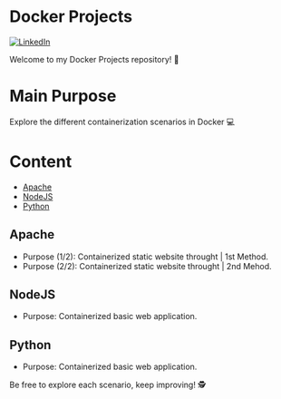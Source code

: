 # Docker Projects
[![LinkedIn](https://img.shields.io/badge/Connect%20with%20me%20on-LinkedIn-blue.svg)](www.linkedin.com/in/michael-d-crisóstomo-10706423a)



Welcome to my Docker Projects repository! 🚀 

# Main Purpose
Explore the different containerization scenarios in Docker 💻

# Content
- [Apache](#apache)
- [NodeJS](#nodejs)
- [Python](#python)


## Apache
- Purpose (1/2): Containerized static website throught | 1st Method.
- Purpose (2/2): Containerized static website throught | 2nd Mehod. 

## NodeJS
- Purpose: Containerized basic web application.

## Python
- Purpose: Containerized basic web application.
  


Be free to explore each scenario, keep improving! 🕵️
